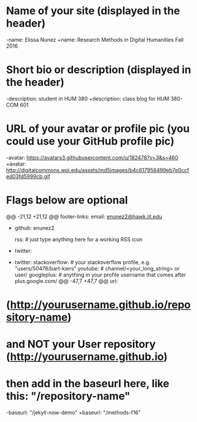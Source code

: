 #
  
  # Name of your site (displayed in the header)
 -name: Elissa Nunez
 +name: Research Methods in Digital Humanities Fall 2016
  
  # Short bio or description (displayed in the header)
 -description: student in HUM 380
 +description: class blog for HUM 380-COM 601
  
  # URL of your avatar or profile pic (you could use your GitHub profile pic)
 -avatar: https://avatars3.githubusercontent.com/u/182478?v=3&s=460
 +avatar: http://digitalcommons.wpi.edu/assets/md5images/b4c617958499eb7e0ccfed03fd5999cb.gif
  
  #
  # Flags below are optional
 @@ -21,12 +21,12 @@ footer-links:
    email: enunez2@hawk.iit.edu
 -  github: enunez2

    rss: # just type anything here for a working RSS icon
 -  twitter: 
 +  twitter: 
    stackoverflow: # your stackoverflow profile, e.g. "users/50476/bart-kiers"
    youtube: # channel/<your_long_string> or user/<user-name>
    googleplus: # anything in your profile username that comes after plus.google.com/
 @@ -47,7 +47,7 @@ url:
  # (http://yourusername.github.io/repository-name)
  # and NOT your User repository (http://yourusername.github.io)
  # then add in the baseurl here, like this: "/repository-name"
 -baseurl: "/jekyll-now-demo"
 +baseurl: "/methods-f16"
